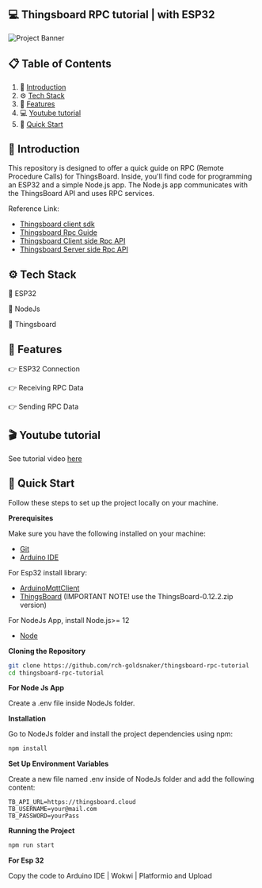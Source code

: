 ## <a name="introduction">💻 Thingsboard RPC tutorial | with ESP32</a>

<img src="https://github.com/rch-goldsnaker/thingsboard-rpc-tutorial/blob/main//banner.png" alt="Project Banner">

## 📋 <a name="table">Table of Contents</a>

1. 🤖 [Introduction](#introduction)
2. ⚙️ [Tech Stack](#tech-stack)
3. 🔋 [Features](#features)
4. 💻 [Youtube tutorial](#youtube)
5. 🤸 [Quick Start](#quick-start)
   
## <a name="introduction">🤖 Introduction</a>

This repository is designed to offer a quick guide on RPC (Remote Procedure Calls) for ThingsBoard. Inside, you'll find code for programming an ESP32 and a simple Node.js app. The Node.js app communicates with the ThingsBoard API and uses RPC services.

Reference Link:

- [Thingsboard client sdk](https://github.com/thingsboard/thingsboard-client-sdk/tree/master/examples/0013-esp8266_esp32_request_rpc)
- [Thingsboard Rpc Guide](https://thingsboard.io/docs/user-guide/rpc)
- [Thingsboard Client side Rpc API](https://thingsboard.io/docs/reference/http-api/#rpc-api)
- [Thingsboard Server side Rpc API](https://thingsboard.cloud/swagger-ui/#/rpc-v-2-controller)

## <a name="tech-stack">⚙️ Tech Stack</a>

💎 ESP32 

💎 NodeJs

💎 Thingsboard

## <a name="features">🔋 Features</a>

👉 ESP32 Connection

👉 Receiving RPC Data

👉 Sending RPC Data

## <a name="youtube">🎬 Youtube tutorial</a>

See tutorial video [here](https://youtu.be/0S_tuXnm1ps)

## <a name="quick-start">🤸 Quick Start</a>

Follow these steps to set up the project locally on your machine.

**Prerequisites**

Make sure you have the following installed on your machine:

- [Git](https://git-scm.com/)
- [Arduino IDE](https://www.arduino.cc/en/software)

For Esp32 install library:
- [ArduinoMqttClient](https://www.arduinolibraries.info/libraries/arduino-mqtt-client)
- [ThingsBoard](https://www.arduinolibraries.info/libraries/things-board) (IMPORTANT NOTE! use the ThingsBoard-0.12.2.zip version)

For NodeJs App, install Node.js>= 12
- [Node](https://nodejs.org/en/download/package-manager/current)


**Cloning the Repository**

```bash
git clone https://github.com/rch-goldsnaker/thingsboard-rpc-tutorial
cd thingsboard-rpc-tutorial
```

**For Node Js App**

Create a .env file inside NodeJs folder.

**Installation**

Go to NodeJs folder and install the project dependencies using npm:

```bash
npm install
```

**Set Up Environment Variables**

Create a new file named .env inside of NodeJs folder and add the following content:

```env
TB_API_URL=https://thingsboard.cloud
TB_USERNAME=your@mail.com
TB_PASSWORD=yourPass
```

**Running the Project**

```bash
npm run start
```

**For Esp 32**

Copy the code to Arduino IDE | Wokwi | Platformio and Upload
